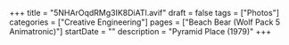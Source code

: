 +++
title = "5NHArOqdRMg3IK8DiATl.avif"
draft = false
tags = ["Photos"]
categories = ["Creative Engineering"]
pages = ["Beach Bear (Wolf Pack 5 Animatronic)"]
startDate = ""
description = "Pyramid Place (1979)"
+++
